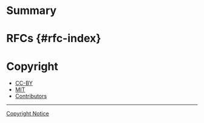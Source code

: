# Summary




# RFCs {#rfc-index}


# Copyright 

- [CC-BY](./CC-BY.md)
- [MIT](./MIT.md)
- [Contributors](./CONTRIBUTORS.md)

---

[Copyright Notice](./COPYRIGHT-STUB.md)